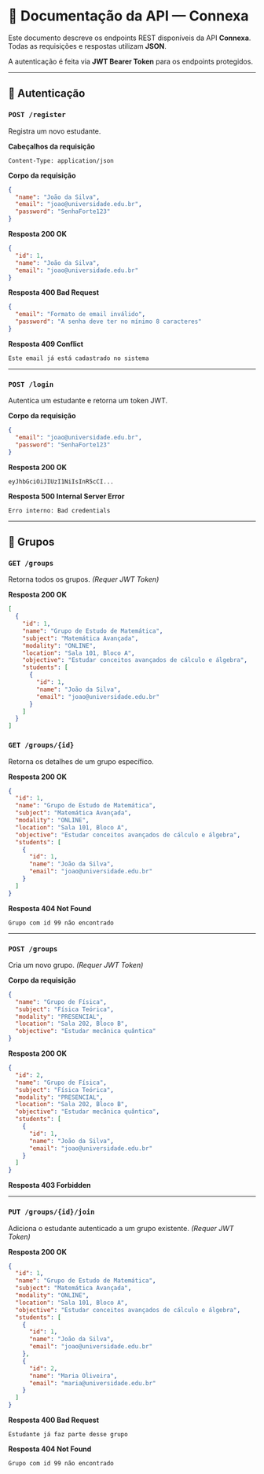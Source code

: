 # 📘 Documentação da API — Connexa

Este documento descreve os endpoints REST disponíveis da API **Connexa**.  
Todas as requisições e respostas utilizam **JSON**.  

A autenticação é feita via **JWT Bearer Token** para os endpoints protegidos.  

---

## 🔐 Autenticação

### `POST /register`  
Registra um novo estudante.

**Cabeçalhos da requisição**
```
Content-Type: application/json
```

**Corpo da requisição**
```json
{
  "name": "João da Silva",
  "email": "joao@universidade.edu.br",
  "password": "SenhaForte123"
}
```

**Resposta 200 OK**
```json
{
  "id": 1,
  "name": "João da Silva",
  "email": "joao@universidade.edu.br"
}
```

**Resposta 400 Bad Request**
```json
{
  "email": "Formato de email inválido",
  "password": "A senha deve ter no mínimo 8 caracteres"
}
```

**Resposta 409 Conflict**
```
Este email já está cadastrado no sistema
```

---

### `POST /login`  
Autentica um estudante e retorna um token JWT.

**Corpo da requisição**
```json
{
  "email": "joao@universidade.edu.br",
  "password": "SenhaForte123"
}
```

**Resposta 200 OK**
```
eyJhbGciOiJIUzI1NiIsInR5cCI...
```

**Resposta 500 Internal Server Error**
```
Erro interno: Bad credentials
```

---

## 👥 Grupos

### `GET /groups`  
Retorna todos os grupos. *(Requer JWT Token)*

**Resposta 200 OK**
```json
[
  {
    "id": 1,
    "name": "Grupo de Estudo de Matemática",
    "subject": "Matemática Avançada",
    "modality": "ONLINE",
    "location": "Sala 101, Bloco A",
    "objective": "Estudar conceitos avançados de cálculo e álgebra",
    "students": [
      {
        "id": 1,
        "name": "João da Silva",
        "email": "joao@universidade.edu.br"
      }
    ]
  }
]
```

### `GET /groups/{id}`  
Retorna os detalhes de um grupo específico.

**Resposta 200 OK**
```json
{
  "id": 1,
  "name": "Grupo de Estudo de Matemática",
  "subject": "Matemática Avançada",
  "modality": "ONLINE",
  "location": "Sala 101, Bloco A",
  "objective": "Estudar conceitos avançados de cálculo e álgebra",
  "students": [
    {
      "id": 1,
      "name": "João da Silva",
      "email": "joao@universidade.edu.br"
    }
  ]
}
```

**Resposta 404 Not Found**
```
Grupo com id 99 não encontrado
```

---

### `POST /groups`  
Cria um novo grupo. *(Requer JWT Token)*

**Corpo da requisição**
```json
{
  "name": "Grupo de Física",
  "subject": "Física Teórica",
  "modality": "PRESENCIAL",
  "location": "Sala 202, Bloco B",
  "objective": "Estudar mecânica quântica"
}
```

**Resposta 200 OK**
```json
{
  "id": 2,
  "name": "Grupo de Física",
  "subject": "Física Teórica",
  "modality": "PRESENCIAL",
  "location": "Sala 202, Bloco B",
  "objective": "Estudar mecânica quântica",
  "students": [
    {
      "id": 1,
      "name": "João da Silva",
      "email": "joao@universidade.edu.br"
    }
  ]
}
```

**Resposta 403 Forbidden**

---

### `PUT /groups/{id}/join`  
Adiciona o estudante autenticado a um grupo existente. *(Requer JWT Token)*

**Resposta 200 OK**
```json
{
  "id": 1,
  "name": "Grupo de Estudo de Matemática",
  "subject": "Matemática Avançada",
  "modality": "ONLINE",
  "location": "Sala 101, Bloco A",
  "objective": "Estudar conceitos avançados de cálculo e álgebra",
  "students": [
    {
      "id": 1,
      "name": "João da Silva",
      "email": "joao@universidade.edu.br"
    },
    {
      "id": 2,
      "name": "Maria Oliveira",
      "email": "maria@universidade.edu.br"
    }
  ]
}
```

**Resposta 400 Bad Request**
```
Estudante já faz parte desse grupo
```

**Resposta 404 Not Found**
```
Grupo com id 99 não encontrado
```
